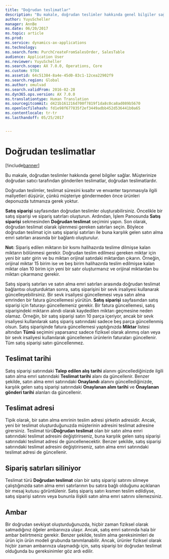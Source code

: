 ```yaml
---
title: "Doğrudan teslimatlar"
description: "Bu makale, doğrudan teslimler hakkında genel bilgiler sağlar. Müşterinize doğrudan satıcı tarafından gönderilen teslimatlar, doğrudan teslimatlardır."
author: YuyuScheller
manager: AnnBe
ms.date: 06/20/2017
ms.topic: article
ms.prod: 
ms.service: dynamics-ax-applications
ms.technology: 
ms.search.form: PurchCreateFromSalesOrder, SalesTable
audience: Application User
ms.reviewer: YuyuScheller
ms.search.scope: AX 7.0.0, Operations, Core
ms.custom: 9704
ms.assetid: 64c51384-8a4e-45d0-83c1-12cea22902f9
ms.search.region: Global
ms.author: omulvad
ms.search.validFrom: 2016-02-28
ms.dyn365.ops.version: AX 7.0.0
ms.translationtype: Human Translation
ms.sourcegitcommit: d421b161216d700f7819f1da8c0ca8ad089b5670
ms.openlocfilehash: fd1e98f677835f2ef3449adbb452d536441b0a65
ms.contentlocale: tr-tr
ms.lasthandoff: 05/25/2017


---
```


# <a name="direct-deliveries"></a>Doğrudan teslimatlar

[!include[banner](../includes/banner.md)]


Bu makale, doğrudan teslimler hakkında genel bilgiler sağlar. Müşterinize doğrudan satıcı tarafından gönderilen teslimatlar, doğrudan teslimatlardır.

Doğrudan teslimler, teslimat süresini kısaltır ve envanter taşınmasıyla ilgili maliyetleri düşürür, çünkü müşteriye göndermeden önce ürünleri deponuzda tutmanıza gerek yoktur.  

**Satış siparişi** sayfasından doğrudan teslimler oluşturabilirsiniz. Öncelikle bir satış siparişi ve sipariş satırları oluşturun. Ardından, İşlem Panosunda **Satış siparişi** sekmesinden **Doğrudan teslimat** seçimini yapın. Son olarak, doğrudan teslimat olarak işlenmesi gereken satırları seçin. Böylece doğrudan teslimat için satış siparişi satırları ile buna karşılık gelen satın alma emri satırları arasında bir bağlantı oluşturulur.  

**Not:** Sipariş edilen miktarın bir kısmı halihazırda teslime dilmişse kalan miktarın bölünmesi gerekir. Doğrudan teslim edilmesi gereken miktar için yeni bir satır girin ve bu miktarı orijinal satırdaki miktardan çıkarın. Örneğin, orijinal miktar 15 birim ise ve beş birim halihazırda teslim edilmişse kalan miktar olan 10 birim için yeni bir satır oluşturmanız ve orijinal miktardan bu miktarı çıkarmanız gerekir.  

Satış sipariş satırları ve satın alma emri satırları arasında doğrudan teslimat bağlantısı oluşturduktan sonra, satış siparişini bir sevk irsaliyesi kullanarak güncelleyebilirsiniz. Bir sevk irsaliyesi güncellemesi veya satın alma emrinden bir fatura güncellemesi yürütün. **Satış siparişi** sayfasından satış siparişi için faturayı güncellemeniz gerekir. Bir fatura güncellemesi, satış siparişindeki miktarın alındı olarak kaydedilen miktarı geçmesine neden olamaz. Örneğin, bir satış siparişi satırı 10 parça içeriyor, ancak bir sevk irsaliyesi kullanılarak satış sipariş satırındaki sadece beş parça güncellenmiş olsun. Satış siparişinde fatura güncellemesi yaptığınızda **Miktar** listesi altından **Tümü** seçimini yaparsanız sadece fiziksel olarak alınmış olan veya bir sevk irsaliyesi kullanılarak güncellenen ürünlerin faturaları güncellenir. Tüm satış siparişi satırı güncellenmez.

## <a name="delivery-date"></a>Teslimat tarihi
Satış siparişi satırındaki **Talep edilen alış tarihi** alanını güncellediğinizde ilgili satın alma emri satırındaki **Teslimat tarihi** alanı da güncellenir. Benzer şekilde, satın alma emri satırındaki **Onaylandı** alanını güncellediğinizde, karşılık gelen satış siparişi satırındaki **Onaylanan alım tarihi** ve **Onaylanan gönderi tarihi** alanları da güncellenir.

## <a name="delivery-address"></a>Teslimat adresi
Tipik olarak, bir satın alma emrinin teslim adresi şirketin adresidir. Ancak, yeni bir teslimat oluşturduğunuzda müşterinin adresini teslimat adresine girersiniz. Teslimat türü**Doğrudan teslimat** olan bir satın alma emri satırındaki teslimat adresini değiştirirseniz, buna karşılık gelen satış siparişi satırındaki teslimat adresi de güncellenecektir. Benzer şekilde, satış siparişi satırındaki teslimat adresini değiştirirseniz, satın alma emri satırındaki teslimat adresi de güncellenir.

## <a name="deleting-order-lines"></a>Sipariş satırları siliniyor
Teslimat türü **Doğrudan teslimat** olan bir satış siparişi satırını silmeye çalıştığınızda satın alma emri satırlarının bu satıra bağlı olduğunu açıklanan bir mesaj kutusu görüntülenir. Satış sipariş satırı kısmen teslim edildiyse, satış siparişi satırını veya bununla ilişkili satın alma emri satırını silemezsiniz.

## <a name="warehouse"></a>Ambar
Bir doğrudan sevkiyat oluşturduğunuzda, hiçbir zaman fiziksel olarak satmadığınız öğeler ambarınıza ulaşır. Ancak, satış emri satırında hala bir ambar belirtmeniz gerekir. Benzer şekilde, teslim alma gereksinimleri de ürün için ürün modeli grubunda tanımlanabilir. Ancak, ürünler fiziksel olarak hiçbir zaman ambarınıza ulaşmadığı için, satış siparişi bir doğrudan teslimat olduğunda bu gereksinimler göz ardı edilir.




